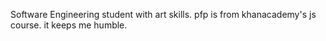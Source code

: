 Software Engineering student with art skills.
pfp is from khanacademy's js course. it keeps me humble.
